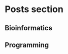 <script setup>
  import DevCard from '../.vitepress/theme/components/DevCard.vue';
  import Pagination from '../.vitepress/theme/components/Pagination.vue';
</script>

# Posts section

## Bioinformatics

<div class="container">
  <!-- 1 -->
  <DevCard 
    title="Cav1.1 kanaliga ligand sifatida cynaroside moddasining biriktirilish natijalari" 
    path="./bio/2022-11-25-docking-on-ca-complex" 
    src="../public/images/bio/2022-11-25-complex-2.png" 
  />

  <!-- 2 -->
  <DevCard 
    title="Ligand docking and binding site analysis with pymol and autodock/vina" 
    path="./bio/2022-11-29-ligand-docking-and-binding-site-analysis" 
    src="../public/images/bio/2022-11-29-banner.png" 
  />
</div>

## Programming
<div>
  <DevCard 
    title="How to build modern docs with vitepress | Full text tutorial" 
    path="./dev/how-to-build-modern-docs-with-vitepress" 
    src="../public/images/dev/viteblog.png" 
  />

  <DevCard 
    title="Creating a Markdown Blog with NextJS | Full text tutorial" 
    path="./dev/creating-markdown-blog-with-nextjs" 
    src="../public/images/dev/next-markdown.png" 
  />
</div>